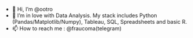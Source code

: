 - 👋 Hi, I’m @ootro
- 👀 I’m in love with Data Analysis. My stack includes Python (Pandas/Matplotlib/Numpy), Tableau, SQL, Spreadsheets and basic R.
- 📫 How to reach me : @fraucoma(telegram)

<!---
ootro/ootro is a ✨ special ✨ repository because its `README.md` (this file) appears on your GitHub profile.
You can click the Preview link to take a look at your changes.
--->
